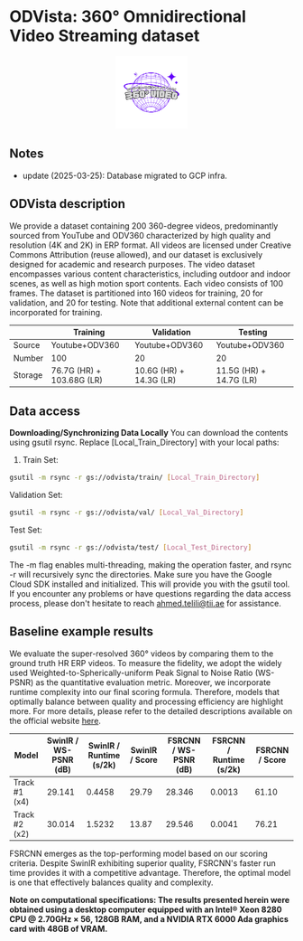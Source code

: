 # ODVista: 360° Omnidirectional Video Streaming dataset

<!-- <img title="" src="/imgs/mark.png" alt="" data-align="center"> -->

<div align="center">
  <img src="img/logo.png" height="128">
</div>

## Notes
- update (2025-03-25): Database migrated to GCP infra.

## ODVista description

We provide a dataset containing 200 360-degree videos, predominantly sourced from YouTube and ODV360 characterized by high quality and resolution (4K and 2K) in ERP format. All videos are licensed under Creative Commons Attribution (reuse allowed), and our dataset is exclusively designed for academic and research purposes. The video dataset encompasses various content characteristics, including outdoor and indoor scenes, as well as high motion sport contents. Each video consists of 100 frames. The dataset is partitioned into 160 videos for training, 20 for validation, and 20 for testing. Note that additional external content can be incorporated for training.

|         | Training                      | Validation               | Testing                    |
| ------- | ---------------------         | ------------------------ | -------------------------- |
| Source  | Youtube+ODV360                | Youtube+ODV360           | Youtube+ODV360             |
| Number  | 100                           | 20                       | 20                         |
| Storage | 76.7G (HR) + 103.68G (LR)     | 10.6G (HR) + 14.3G (LR)  | 11.5G (HR) + 14.7G (LR)    |


## Data access

**Downloading/Synchronizing Data Locally**
You can download the contents using gsutil rsync. Replace [Local_Train_Directory] with your local paths:

1. Train Set:

```bash
gsutil -m rsync -r gs://odvista/train/ [Local_Train_Directory]
```
Validation Set:

```bash
gsutil -m rsync -r gs://odvista/val/ [Local_Val_Directory]
```
Test Set:

```bash
gsutil -m rsync -r gs://odvista/test/ [Local_Test_Directory]
```

The -m flag enables multi-threading, making the operation faster, and rsync -r will recursively sync the directories. Make sure you have the Google Cloud SDK installed and initialized. This will provide you with the gsutil tool.
If you encounter any problems or have questions regarding the data access process, please don't hesitate to reach ahmed.telili@tii.ae for assistance. 

## Baseline example results

We evaluate the super-resolved 360° videos by comparing them to the ground truth HR ERP videos. To measure the fidelity, we adopt the widely used Weighted-to-Spherically-uniform Peak Signal to Noise Ratio (WS-PSNR) as the quantitative evaluation metric. Moreover, we incorporate runtime complexity into our final scoring formula. Therefore, models that optimally balance between quality and processing efficiency are highlight more. For more details, please refer to the detailed descriptions available on the official website [here](https://www.icip24-video360sr.ae/).

| Model         | SwinIR / WS-PSNR (dB) | SwinIR / Runtime (s/2k) | SwinIR / Score | FSRCNN / WS-PSNR (dB) | FSRCNN / Runtime (s/2k) | FSRCNN / Score |
|---------------|-----------------------|-------------------------|----------------|-----------------------|-------------------------|----------------|
| Track #1 (x4) | 29.141                | 0.4458                  | 29.79          | 28.346                | 0.0013                  | 61.10          |
| Track #2 (x2) | 30.014                | 1.5232                  | 13.87          | 29.546                | 0.0041                  | 76.21          |

FSRCNN emerges as the top-performing model based on our scoring criteria. Despite SwinIR exhibiting superior quality, FSRCNN's faster run time provides it with a competitive advantage. Therefore, the optimal model is one that effectively balances quality and complexity.

**Note on computational specifications: The results presented herein were obtained using a desktop computer equipped with an Intel® Xeon 8280 CPU @ 2.70GHz × 56, 128GB RAM, and a NVIDIA RTX 6000 Ada graphics card with 48GB of VRAM.**





